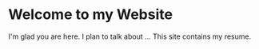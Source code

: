 # Welcome to my Website

I'm glad you are here. I plan to talk about ...
This site contains my resume.
